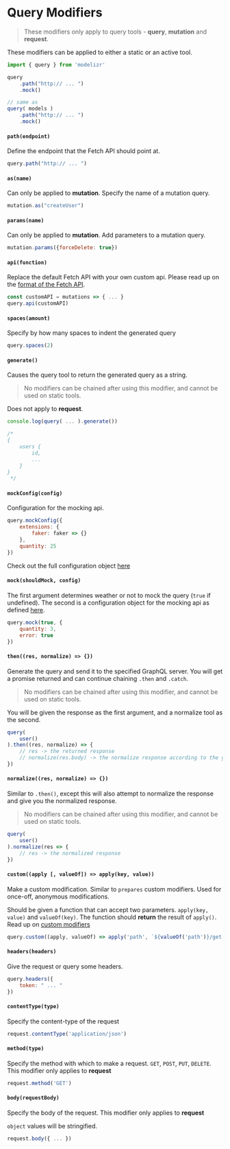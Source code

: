 # Query Modifiers

> These modifiers only apply to query tools - **query**, **mutation** and **request**.

These modifiers can be applied to either a static or an active tool.
```javascript
import { query } from 'modelizr'

query
    .path("http:// ... ")
    .mock()

// same as
query( models )
    .path("http:// ... ")
    .mock()
```

#### `path(endpoint)`

Define the endpoint that the Fetch API should point at.

```javascript
query.path("http:// ... ")
```

#### `as(name)`

Can only be applied to **mutation**. Specify the name of a mutation query.

```javascript
mutation.as("createUser")
```

#### `params(name)`

Can only be applied to **mutation**. Add parameters to a mutation query.

```javascript
mutation.params({forceDelete: true})
```

#### `api(function)`

Replace the default Fetch API with your own custom api. Please read up on the [format of the Fetch API](../api/FetchAPI.md).

```javascript
const customAPI = mutations => { ... }
query.api(customAPI)
```

#### `spaces(amount)`

Specify by how many spaces to indent the generated query

```javascript
query.spaces(2)
```

#### `generate()`

Causes the query tool to return the generated query as a string.

> No modifiers can be chained after using this modifier, and cannot be used on static tools.

Does not apply to **request**.

```javascript
console.log(query( ... ).generate())

/*
{
    users {
        id,
        ...
    }
}
 */
```

#### `mockConfig(config)`

Configuration for the mocking api.

```javascript
query.mockConfig({
    extensions: {
        faker: faker => {}
    },
    quantity: 25
})
```

Check out the full configuration object [here](../api/Mocks.md#mock-configuration)

#### `mock(shouldMock, config)`

The first argument determines weather or not to mock the query (`true` if undefined). The second is a configuration object for the mocking api as defined
[here](../api/Mocks.md#mock-configuration).

```javascript
query.mock(true, {
    quantity: 3,
    error: true
})
```

#### `then((res, normalize) => {})`

Generate the query and send it to the specified GraphQL server. You will get a promise returned and can continue chaining `.then` and `.catch`.

> No modifiers can be chained after using this modifier, and cannot be used on static tools.

You will be given the response as the first argument, and a normalize tool as the second.

```javascript
query(
    user()
).then((res, normalize) => {
    // res -> the returned response
    // normalize(res.body) -> the normalize response according to the given model structure.
})
```

#### `normalize((res, normalize) => {})`

Similar to `.then()`, except this will also attempt to normalize the response and give you the normalized response.

> No modifiers can be chained after using this modifier, and cannot be used on static tools.

```javascript
query(
    user()
).normalize(res => {
    // res -> the normalized response
})
```

#### `custom((apply [, valueOf]) => apply(key, value))`

Make a custom modification. Similar to `prepares` custom modifiers. Used for once-off, anonymous modifications.

Should be given a function that can accept two parameters. `apply(key, value)` and `valueOf(key)`. The function should **return** the result of `apply()`. Read up on
[custom modifiers](../api/QueryTools.md#custom-modifiers)

```javascript
query.custom((apply, valueOf) => apply('path', `${valueOf('path')}/get-users`))
```

#### `headers(headers)`

Give the request or query some headers.

```javascript
query.headers({
    token: " ... "
})
```

#### `contentType(type)`

Specify the content-type of the request

```javascript
request.contentType('application/json')
```

#### `method(type)`

Specify the method with which to make a request. `GET`, `POST`, `PUT`, `DELETE`. This modifier only applies to **request**

```javascript
request.method('GET')
```

#### `body(requestBody)`

Specify the body of the request. This modifier only applies to **request**

`object` values will be stringified.

```javascript
request.body({ ... })
```